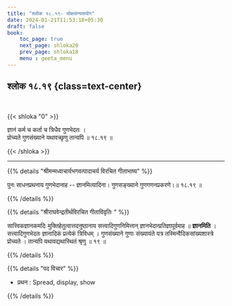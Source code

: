 ```yaml
---
title: "श्लोक १८.१९- मोक्षसंन्यसयोग"
date: 2024-01-21T11:53:18+05:30
draft: false
book:
    toc_page: true
    next_page: shloka20
    prev_page: shloka18
    menu : geeta_menu
---
```




## श्लोक १८.१९ {class=text-center}

<br/>

{{< shloka  "0"  >}}

ज्ञानं कर्म च कर्ता च त्रिधैव गुणभेदतः ।  
प्रोच्यते गुणसंख्याने यथावच्छृणु तान्यपि ॥ १८.१९ ॥

{{< /shloka >}}

---


{{% details "श्रीमन्मध्वाचार्यभगवत्पादाचर्य विरचित  गीताभाष्य" %}}

पुनः साधनप्रथनाय गुणभेदानाह -- ज्ञानमित्यादिना। 
गुणसङ्ख्याने गुणगणनप्रकरणे।॥ १८.१९ ॥

{{% /details %}}



{{% details "श्रीराघवेन्द्रतीर्थविरचित गीताविवृतिः " %}}

सात्त्विकज्ञानकमदिः मुक्तिहेतुत्वात्तदनुष्ठानाय 
सत्त्वादिगुणनिमित्तान्‌  ज्ञानभेदान्प्रतिज्ञापूर्वमाह ॥ 
**ज्ञानमिति** । सत्त्वादिगुणभेदतः ज्ञानादिकं
प्रत्येकं त्रिविधम्‌ । गुणसंख्याने गुणाः संख्यायंते 
यत्र तस्मिन्वैदिकसांख्यशास्त्रे प्रोच्यते । 
तान्यपि यथावद्यथास्थितं श्रृणु ॥ १९ ॥

{{% /details %}}


{{% details "पद विचार" %}}

- प्रथन : Spread, display, show

{{% /details %}}
